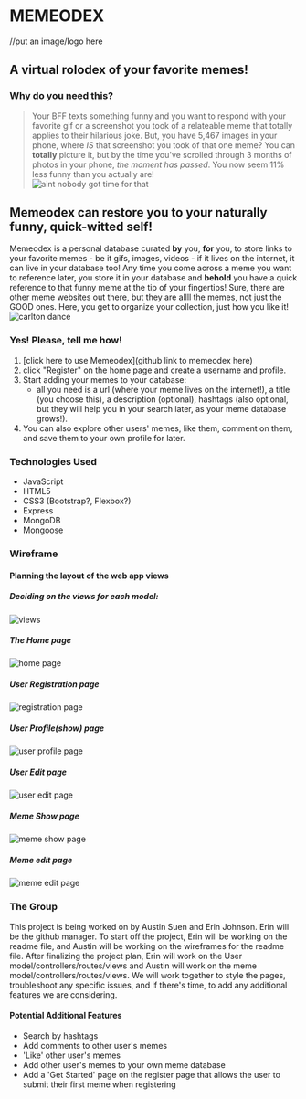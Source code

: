 # MEMEODEX
//put an image/logo here

## A virtual rolodex of your favorite memes!
### Why do you need this?
> Your BFF texts something funny and you want to respond with your favorite gif or a screenshot you took of a relateable meme that totally applies to their hilarious joke.  But, you have 5,467 images in your phone, where *IS* that screenshot you took of that one meme? You can **totally** picture it, but by the time you've scrolled through 3 months of photos in your phone, *the moment has passed*. You now seem 11% less funny than you actually are!   
> ![aint nobody got time for that](https://i.kym-cdn.com/photos/images/newsfeed/000/284/529/e65.gif)

## Memeodex can restore you to your naturally funny, quick-witted self!
Memeodex is a personal database curated **by** you, **for** you, to store links to your favorite memes - be it gifs, images, videos - if it lives on the internet, it can live in your database too!  Any time you come across a meme you want to reference later, you store it in your database and **behold** you have a quick reference to that funny meme at the tip of your fingertips!  Sure, there are other meme websites out there, but they are allll the memes, not just the GOOD ones.  Here, you get to organize your collection, just how you like it!
![carlton dance](https://media1.tenor.com/images/d4e0c039ed0d2b31af296f73abed7174/tenor.gif?itemid=5084105)

### Yes! Please, tell me how!
1. [click here to use Memeodex](github link to memeodex here)
2. click "Register" on the home page and create a username and profile.
3. Start adding your memes to your database: 
    - all you need is a url (where your meme lives on the internet!), a title (you choose this), a description (optional), hashtags (also optional, but they will help you in your search later, as your meme database grows!).
4. You can also explore other users' memes, like them, comment on them, and save them to your own profile for later.

### Technologies Used
- JavaScript
- HTML5
- CSS3 (Bootstrap?, Flexbox?)
- Express
- MongoDB
- Mongoose 

### Wireframe
#### Planning the layout of the web app views
##### Deciding on the views for each model:
![views](public/images/views.jpg)
##### The Home page
![home page](public/images/views_index_home.jpg)
##### User Registration page
![registration page](public/images/views_user_register.jpg)
##### User Profile(show) page
![user profile page](public/images/views_user_show(profile).jpg)
##### User Edit page
![user edit page](public/images/views_user_edit(profile).jpg)
##### Meme Show page
![meme show page](public/images/views_memes_show.jpg)
##### Meme edit page
![meme edit page](public/images/views_meme_edit.jpg)

### The Group
This project is being worked on by Austin Suen and Erin Johnson.  Erin will be the github manager. To start off the project, Erin will be working on the readme file, and Austin will be working on the wireframes for the readme file. After finalizing the project plan, Erin will work on the User model/controllers/routes/views and Austin will work on the meme model/controllers/routes/views.  We will work together to style the pages, troubleshoot any specific issues, and if there's time, to add any additional features we are considering.

#### Potential Additional Features
- Search by hashtags
- Add comments to other user's memes
- 'Like' other user's memes
- Add other user's memes to your own meme database
- Add a 'Get Started' page on the register page that allows the user to submit their first meme when registering
